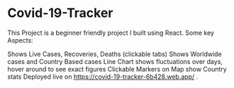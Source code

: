 # Covid-19-Tracker
This Project is a beginner friendly project I built using React. Some key Aspects:

Shows Live Cases, Recoveries, Deaths (clickable tabs)
Shows Worldwide cases and Country Based cases
Line Chart shows fluctuations over days, hover around to see exact figures
Clickable Markers on Map show Country stats
Deployed live on https://covid-19-tracker-6b428.web.app/ .
